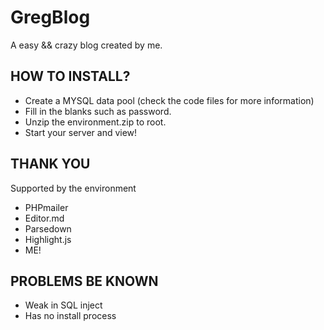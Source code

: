 # GregBlog
A easy &amp;&amp; crazy blog created by me.  

## HOW TO INSTALL?
- Create a MYSQL data pool (check the code files for more information)
- Fill in the blanks such as password.
- Unzip the environment.zip to root.
- Start your server and view!

## THANK YOU
Supported by the environment
- PHPmailer
- Editor.md
- Parsedown
- Highlight.js
- ME!

## PROBLEMS BE KNOWN
- Weak in SQL inject
- Has no install process
